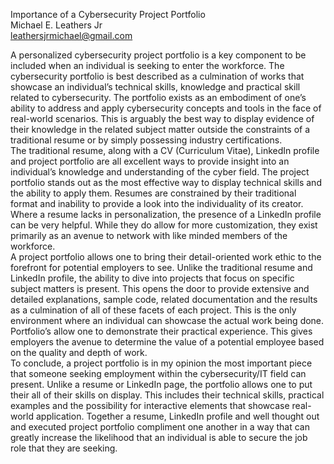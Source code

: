 Importance of a Cybersecurity Project Portfolio  
Michael E. Leathers Jr  
[leathersjrmichael@gmail.com](mailto:leathersjrmichael@gmail.com)

A personalized cybersecurity project portfolio is a key component to be included when an individual is seeking to enter the workforce. The cybersecurity portfolio is best described as a culmination of works that showcase an individual’s technical skills, knowledge and practical skill related to cybersecurity. The portfolio exists as an embodiment of one’s ability to address and apply cybersecurity concepts and tools in the face of real-world scenarios. This is arguably the best way to display evidence of their knowledge in the related subject matter outside the constraints of a traditional resume or by simply possessing industry certifications.   
The traditional resume, along with a CV (Curriculum Vitae), LinkedIn profile and project portfolio are all excellent ways to provide insight into an individual’s knowledge and understanding of the cyber field. The project portfolio stands out as the most effective way to display technical skills and the ability to apply them. Resumes are constrained by their traditional format and inability to provide a look into the individuality of its creator. Where a resume lacks in personalization, the presence of a LinkedIn profile can be very helpful. While they do allow for more customization, they exist primarily as an avenue to network with like minded members of the workforce.   
A project portfolio allows one to bring their detail-oriented work ethic to the forefront for potential employers to see. Unlike the traditional resume and LinkedIn profile, the ability to dive into projects that focus on specific subject matters is present. This opens the door to provide extensive and detailed explanations, sample code, related documentation and the results as a culmination of all of these facets of each project. This is the only environment where an individual can showcase the actual work being done. Portfolio’s allow one to demonstrate their practical experience. This gives employers the avenue to determine the value of a potential employee based on the quality and depth of work.   
To conclude, a project portfolio is in my opinion the most important piece that someone seeking employment within the cybersecurity/IT field can present. Unlike a resume or LinkedIn page, the portfolio allows one to put their all of their skills on display. This includes their technical skills, practical examples and the possibility for interactive elements that showcase real-world application. Together a resume, LinkedIn profile and well thought out and executed project portfolio compliment one another in a way that can greatly increase the likelihood that an individual is able to secure the job role that they are seeking. 